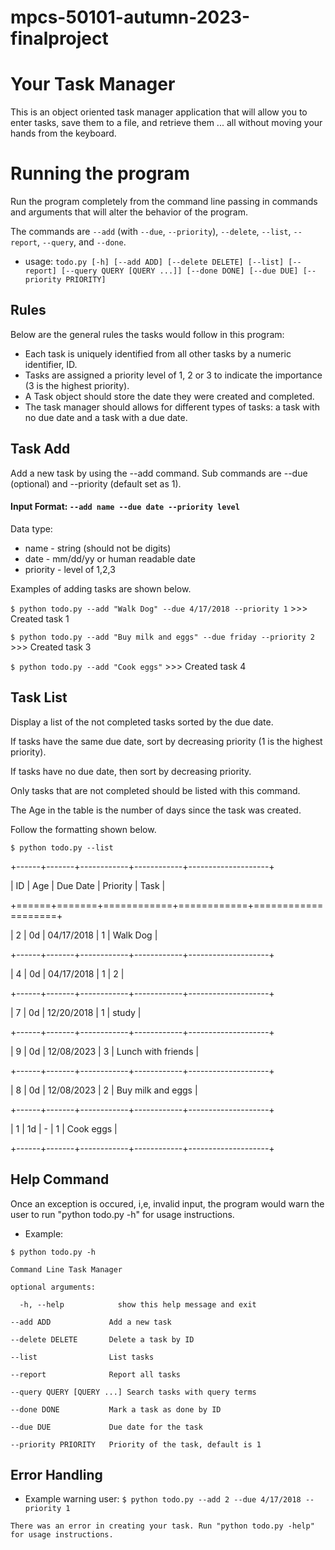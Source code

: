 # mpcs-50101-autumn-2023-finalproject

# Your Task Manager

This is an object oriented task manager application that will allow you to enter tasks, save them to a file, and retrieve them ... all without moving your hands from the keyboard.

# Running the program
Run the program completely from the command line passing in commands and arguments that will alter the behavior of the program.

The commands are `--add` (with `--due`, `--priority`), `--delete`, `--list`, `--report`, `--query`, and `--done`.  

- usage: 
`todo.py [-h] [--add ADD] [--delete DELETE] [--list] [--report] [--query QUERY [QUERY ...]] [--done DONE] [--due DUE] [--priority PRIORITY]`

## Rules
Below are the general rules the tasks would follow in this program:

- Each task is uniquely identified from all other tasks by a numeric identifier, ID.
- Tasks are assigned a priority level of 1, 2 or 3 to indicate the importance (3 is the highest priority).
- A Task object should store the date they were created and completed.
- The task manager should allows for different types of tasks: a task with no due date and a task with a due date.


## Task Add
Add a new task by using the --add command. Sub commands are --due (optional) and --priority (default set as 1). 
#### Input Format: `--add name --due date --priority level`
Data type:
- name - string (should not be digits)
- date - mm/dd/yy or human readable date
- priority - level of 1,2,3

Examples of adding tasks are shown below.

`$ python todo.py --add "Walk Dog" --due 4/17/2018 --priority 1` >>> Created task 1

`$ python todo.py --add "Buy milk and eggs" --due friday --priority 2` >>> Created task 3

`$ python todo.py --add "Cook eggs"` >>> Created task 4

## Task List
Display a list of the not completed tasks sorted by the due date. 

If tasks have the same due date, sort by decreasing priority (1 is the highest priority). 

If tasks have no due date, then sort by decreasing priority.

Only tasks that are not completed should be listed with this command. 

The Age in the table is the number of days since the task was created.

Follow the formatting shown below.

`$ python todo.py --list`

+------+-------+------------+------------+--------------------+

|   ID | Age   | Due Date   |   Priority | Task               |

+======+=======+============+============+====================+

|    2 | 0d    | 04/17/2018 |          1 | Walk Dog           |

+------+-------+------------+------------+--------------------+

|    4 | 0d    | 04/17/2018 |          1 | 2                  |

+------+-------+------------+------------+--------------------+

|    7 | 0d    | 12/20/2018 |          1 | study              |

+------+-------+------------+------------+--------------------+

|    9 | 0d    | 12/08/2023 |          3 | Lunch with friends |

+------+-------+------------+------------+--------------------+

|    8 | 0d    | 12/08/2023 |          2 | Buy milk and eggs  |

+------+-------+------------+------------+--------------------+

|    1 | 1d    | -          |          1 | Cook eggs          |

+------+-------+------------+------------+--------------------+

## Help Command 
Once an exception is occured, i,e, invalid input, the program would warn the user to run "python todo.py -h" for usage instructions. 
- Example: 

`$ python todo.py -h`

`Command Line Task Manager`

`optional arguments:`

`  -h, --help            show this help message and exit`

  `--add ADD             Add a new task`

  `--delete DELETE       Delete a task by ID`

  `--list                List tasks`

  `--report              Report all tasks`

  `--query QUERY [QUERY ...] Search tasks with query terms`

  `--done DONE           Mark a task as done by ID`

  `--due DUE             Due date for the task`

  `--priority PRIORITY   Priority of the task, default is 1`
  

## Error Handling
- Example warning user:
`$ python todo.py --add 2 --due 4/17/2018 --priority 1`

`There was an error in creating your task. Run "python todo.py -help" for usage instructions.`